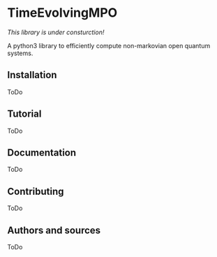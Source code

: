 # TimeEvolvingMPO

*This library is under consturction!*

 A python3 library to efficiently compute non-markovian open quantum systems.

## Installation
ToDo

## Tutorial
ToDo

## Documentation
ToDo

## Contributing
ToDo

## Authors and sources
ToDo

